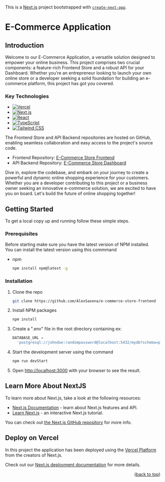 This is a [Next.js](https://nextjs.org/) project bootstrapped with [`create-next-app`](https://github.com/vercel/next.js/tree/canary/packages/create-next-app).

<a id="readme-top"></a>

# E-Commerce Application

## Introduction

Welcome to our E-Commerce Application, a versatile solution designed to empower your online business. This project comprises two crucial components: a feature-rich Frontend Store and a robust API for your Dashboard. Whether you're an entrepreneur looking to launch your own online store or a developer seeking a solid foundation for building an e-commerce platform, this project has got you covered.

### Key Technologies

- [![Vercel][vercel]][vercel-url]
- [![Next.js][Next.js]][Next-url]
- [![React][react]][react-url]
- [![TypeScript][typescript]][typescript-url]
- [![Tailwind CSS][tailwind]][tailwind-url]

The Frontend Store and API Backend repositories are hosted on GitHub, enabling seamless collaboration and easy access to the project's source code.

- Frontend Repository: [E-Commerce Store Frontend](https://github.com/AlexSaxena/e-commerce-store-frontend)
- API Backend Repository: [E-Commerce Store Dashboard](https://github.com/fullstacknator/e-commerce-store-dashboard)

Dive in, explore the codebase, and embark on your journey to create a powerful and dynamic online shopping experience for your customers. Whether you are a developer contributing to this project or a business owner seeking an innovative e-commerce solution, we are excited to have you on board. Let's build the future of online shopping together!

## Getting Started

To get a local copy up and running follow these simple steps.
<br>

### Prerequisites

Before starting make sure you have the latest version of NPM installed.
<br>
You can install the latest version using this commmand

- npm

  ```sh
  npm install npm@latest -g
  ```

### Installation

1. Clone the repo
   ```sh
   git clone https://github.com/AlexSaxena/e-commerce-store-frontend
   ```
2. Install NPM packages
   ```sh
   npm install
   ```
3. Create a ".env" file in the root directory containing ex:

   ```js
   DATABASE_URL =
     'postgresql://johndoe:randompassword@localhost:5432/mydb?schema=public';
   ```

4. Start the development server using the command
   ```sh
   npm run devStart
   ```
5. Open [http://localhost:3000](http://localhost:3000) with your browser to see the result.

## Learn More About NextJS

To learn more about Next.js, take a look at the following resources:

- [Next.js Documentation](https://nextjs.org/docs) - learn about Next.js features and API.
- [Learn Next.js](https://nextjs.org/learn) - an interactive Next.js tutorial.

You can check out [the Next.js GitHub repository](https://github.com/vercel/next.js/) for more info.

## Deploy on Vercel

In this project the application has been deployed using the [Vercel Platform](https://vercel.com/new?utm_medium=default-template&filter=next.js&utm_source=create-next-app&utm_campaign=create-next-app-readme) from the creators of Next.js.

Check out our [Next.js deployment documentation](https://nextjs.org/docs/deployment) for more details.

<p align="right">(<a href="#readme-top">back to top</a>)</p>

[react]: https://shields.io/badge/react-black?logo=react&style=for-the-badge
[react-url]: https://react.dev/
[tailwind]: https://img.shields.io/badge/Tailwind_CSS-38B2AC?style=for-the-badge&logo=tailwind-css&logoColor=white
[tailwind-url]: https://tailwindcss.com/
[typescript]: https://img.shields.io/badge/TypeScript-007ACC?style=for-the-badge&logo=typescript&logoColor=white/
[typescript-url]: https://www.typescriptlang.org/
[vercel]: https://img.shields.io/badge/Vercel-000000?style=for-the-badge&logo=vercel&logoColor=white
[vercel-url]: https://react.dev/
[Next.js]: https://img.shields.io/badge/next.js-000000?style=for-the-badge&logo=nextdotjs&logoColor=white
[Next-url]: https://nextjs.org/
